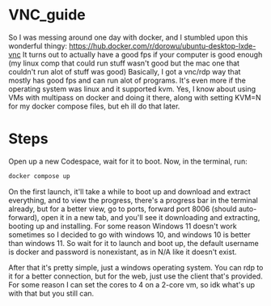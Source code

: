 # VNC_guide
So I was messing around one day with docker, and I stumbled upon this wonderful thingy: https://hub.docker.com/r/dorowu/ubuntu-desktop-lxde-vnc
It turns out to actually have a good fps if your computer is good enough (my linux comp that could run stuff wasn't good but the mac one that couldn't run alot of stuff was good)
Basically, I got a vnc/rdp way that mostly has good fps and can run alot of programs. It's even more if the operating system was linux and it supported kvm. Yes, I know about 
using VMs with multipass on docker and doing it there, along with setting KVM=N for my docker compose files, but eh ill do that later. 
# Steps
Open up a new Codespace, wait for it to boot.
Now, in the terminal, run:
```bash
docker compose up
```
On the first launch, it'll take a while to boot up and download and extract everything, and to view the progress, there's a progress bar in the terminal already,
but for a better view, go to ports, forward port 8006 (should auto-forward), open it in a new tab, and you'll see it downloading and extracting, booting up and installing.
For some reason Windows 11 doesn't work sometimes so I decided to go with windows 10, and windows 10 is better than windows 11. So wait for it to launch and boot up, the
default username is docker and password is nonexistant, as in N/A like it doesn't exist. 

After that it's pretty simple, just a windows operating system. You can rdp to it for a better connection, but for the web, just use the client that's provided. 
For some reason I can set the cores to 4 on a 2-core vm, so idk what's up with that but you still can. 
